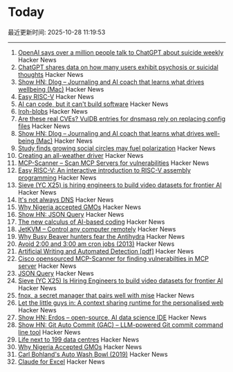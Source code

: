 # Today

最近更新时间: 2025-10-28 11:19:53

--- 
1. [OpenAI says over a million people talk to ChatGPT about suicide weekly](https://techcrunch.com/2025/10/27/openai-says-over-a-million-people-talk-to-chatgpt-about-suicide-weekly/) Hacker News
2. [ChatGPT shares data on how many users exhibit psychosis or suicidal thoughts](https://www.bbc.com/news/articles/c5yd90g0q43o) Hacker News
3. [Show HN: Dlog – Journaling and AI coach that learns what drives wellbeing (Mac)](https://dlog.pro/) Hacker News
4. [Easy RISC-V](https://dramforever.github.io/easyriscv/) Hacker News
5. [AI can code, but it can't build software](https://bytesauna.com/post/coding-vs-software-engineering) Hacker News
6. [Iroh-blobs](https://www.iroh.computer/blog/iroh-blobs-0-95-new-features) Hacker News
7. [Are these real CVEs? VulDB entries for dnsmasq rely on replacing config files](https://seclists.org/oss-sec/2025/q4/79) Hacker News
8. [Show HN: Dlog – Journaling and AI coach that learns what drives well-being (Mac)](https://dlog.pro/) Hacker News
9. [Study finds growing social circles may fuel polarization](https://phys.org/news/2025-10-friends-division-social-circles-fuel.html) Hacker News
10. [Creating an all-weather driver](https://waymo.com/blog/2025/10/creating-an-all-weather-driver) Hacker News
11. [MCP-Scanner – Scan MCP Servers for vulnerabilities](https://github.com/cisco-ai-defense/mcp-scanner) Hacker News
12. [Easy RISC-V: An interactive introduction to RISC-V assembly programming](https://dramforever.github.io/easyriscv/) Hacker News
13. [Sieve (YC X25) is hiring engineers to build video datasets for frontier AI](https://www.sievedata.com/) Hacker News
14. [It's not always DNS](https://notes.pault.ag/its-not-always-dns/) Hacker News
15. [Why Nigeria accepted GMOs](https://www.asimov.press/p/nigeria-crops) Hacker News
16. [Show HN: JSON Query](https://jsonquerylang.org/) Hacker News
17. [The new calculus of AI-based coding](https://blog.joemag.dev/2025/10/the-new-calculus-of-ai-based-coding.html) Hacker News
18. [JetKVM – Control any computer remotely](https://jetkvm.com/) Hacker News
19. [Why Busy Beaver hunters fear the Antihydra](https://benbrubaker.com/why-busy-beaver-hunters-fear-the-antihydra/) Hacker News
20. [Avoid 2:00 and 3:00 am cron jobs (2013)](https://www.endpointdev.com/blog/2013/04/avoid-200-and-300-am-cron-jobs/) Hacker News
21. [Artificial Writing and Automated Detection [pdf]](https://www.nber.org/system/files/working_papers/w34223/w34223.pdf) Hacker News
22. [Cisco opensourced MCP-Scanner for finding vulnerabilties in MCP server](https://github.com/cisco-ai-defense/mcp-scanner) Hacker News
23. [JSON Query](https://jsonquerylang.org/) Hacker News
24. [Sieve (YC X25) Is Hiring Engineers to build video datasets for frontier AI](https://www.sievedata.com/) Hacker News
25. [fnox, a secret manager that pairs well with mise](https://github.com/jdx/mise/discussions/6779) Hacker News
26. [Let the little guys in: A context sharing runtime for the personalised web](https://arjun.md/little-guys) Hacker News
27. [Show HN: Erdos – open-source, AI data science IDE](https://www.lotas.ai/erdos) Hacker News
28. [Show HN: Git Auto Commit (GAC) – LLM-powered Git commit command line tool](https://github.com/cellwebb/gac) Hacker News
29. [Life next to 199 data centres](https://www.bbc.com/news/articles/c93dnnxewdvo) Hacker News
30. [Why Nigeria Accepted GMOs](https://www.asimov.press/p/nigeria-crops) Hacker News
31. [Carl Bohland's Auto Wash Bowl (2019)](https://www.vintag.es/2019/12/the-auto-wash-bowl.html) Hacker News
32. [Claude for Excel](https://www.claude.com/claude-for-excel) Hacker News
